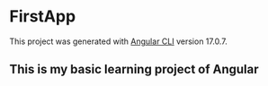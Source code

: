 # FirstApp

This project was generated with [Angular CLI](https://github.com/angular/angular-cli) version 17.0.7.


## This is my basic learning project  of Angular
